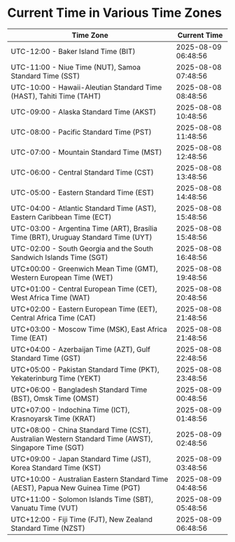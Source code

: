 # Current Time in Various Time Zones

| Time Zone | Current Time |
|-----------|--------------|
| UTC-12:00 - Baker Island Time (BIT) | 2025-08-09 06:48:56 |
| UTC-11:00 - Niue Time (NUT), Samoa Standard Time (SST) | 2025-08-08 07:48:56 |
| UTC-10:00 - Hawaii-Aleutian Standard Time (HAST), Tahiti Time (TAHT) | 2025-08-08 08:48:56 |
| UTC-09:00 - Alaska Standard Time (AKST) | 2025-08-08 10:48:56 |
| UTC-08:00 - Pacific Standard Time (PST) | 2025-08-08 11:48:56 |
| UTC-07:00 - Mountain Standard Time (MST) | 2025-08-08 12:48:56 |
| UTC-06:00 - Central Standard Time (CST) | 2025-08-08 13:48:56 |
| UTC-05:00 - Eastern Standard Time (EST) | 2025-08-08 14:48:56 |
| UTC-04:00 - Atlantic Standard Time (AST), Eastern Caribbean Time (ECT) | 2025-08-08 15:48:56 |
| UTC-03:00 - Argentina Time (ART), Brasília Time (BRT), Uruguay Standard Time (UYT) | 2025-08-08 15:48:56 |
| UTC-02:00 - South Georgia and the South Sandwich Islands Time (SGT) | 2025-08-08 16:48:56 |
| UTC±00:00 - Greenwich Mean Time (GMT), Western European Time (WET) | 2025-08-08 19:48:56 |
| UTC+01:00 - Central European Time (CET), West Africa Time (WAT) | 2025-08-08 20:48:56 |
| UTC+02:00 - Eastern European Time (EET), Central Africa Time (CAT) | 2025-08-08 21:48:56 |
| UTC+03:00 - Moscow Time (MSK), East Africa Time (EAT) | 2025-08-08 21:48:56 |
| UTC+04:00 - Azerbaijan Time (AZT), Gulf Standard Time (GST) | 2025-08-08 22:48:56 |
| UTC+05:00 - Pakistan Standard Time (PKT), Yekaterinburg Time (YEKT) | 2025-08-08 23:48:56 |
| UTC+06:00 - Bangladesh Standard Time (BST), Omsk Time (OMST) | 2025-08-09 00:48:56 |
| UTC+07:00 - Indochina Time (ICT), Krasnoyarsk Time (KRAT) | 2025-08-09 01:48:56 |
| UTC+08:00 - China Standard Time (CST), Australian Western Standard Time (AWST), Singapore Time (SGT) | 2025-08-09 02:48:56 |
| UTC+09:00 - Japan Standard Time (JST), Korea Standard Time (KST) | 2025-08-09 03:48:56 |
| UTC+10:00 - Australian Eastern Standard Time (AEST), Papua New Guinea Time (PGT) | 2025-08-09 04:48:56 |
| UTC+11:00 - Solomon Islands Time (SBT), Vanuatu Time (VUT) | 2025-08-09 05:48:56 |
| UTC+12:00 - Fiji Time (FJT), New Zealand Standard Time (NZST) | 2025-08-09 06:48:56 |
